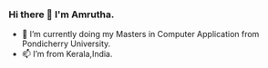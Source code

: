 ### Hi there 👋 I'm Amrutha.

- 🌱 I’m currently doing my Masters in Computer Application from Pondicherry University.
- 📫 I’m from Kerala,India.

<!--
**Amruthakv17/Amruthakv17** is a ✨ _special_ ✨ repository because its `README.md` (this file) appears on your GitHub profile.

Here are some ideas to get you started:

- 🔭 I’m currently working on ...
- 🌱 I’m currently learning ...
- 👯 I’m looking to collaborate on ...
- 🤔 I’m looking for help with ...
- 💬 Ask me about ...
- 📫 How to reach me: ...
- 😄 Pronouns: ...
- ⚡ Fun fact: ...
-->
